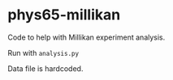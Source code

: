 # phys65-millikan
Code to help with Millikan experiment analysis.

Run with
`analysis.py`

Data file is hardcoded.
